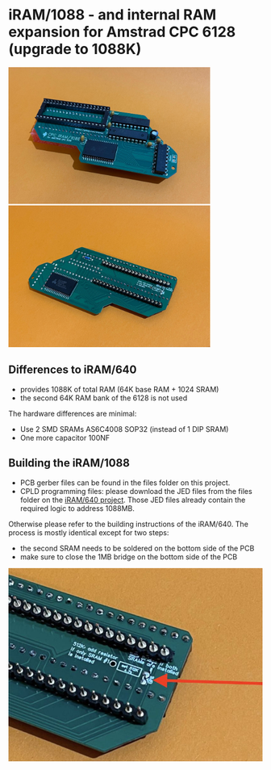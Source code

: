 # iRAM/1088 - and internal RAM expansion for Amstrad CPC 6128 (upgrade to 1088K) 

<img src="/pictures/iram1088a.jpg" width="400"/> <img src="/pictures/iram1088b.jpg" width="400"/>

## Differences to iRAM/640

- provides 1088K of total RAM (64K base RAM + 1024 SRAM)
- the second 64K RAM bank of the 6128 is not used

The hardware differences are minimal:

* Use 2 SMD SRAMs AS6C4008 SOP32 (instead of 1 DIP SRAM)
* One more capacitor 100NF

## Building the iRAM/1088

- PCB gerber files can be found in the files folder on this project. 
- CPLD programming files: please download the JED files from the files folder on the [iRAM/640 project](https://github.com/etomuc/CPC6128_iRAM-640). Those JED files already contain the required logic to address 1088MB. 

Otherwise please refer to the building instructions of the iRAM/640. The process is mostly identical except for two steps:

- the second SRAM needs to be soldered on the bottom side of the PCB
- make sure to close the 1MB bridge on the bottom side of the PCB

<img src="/pictures/iram1088bridge.jpg" width="600"/>
